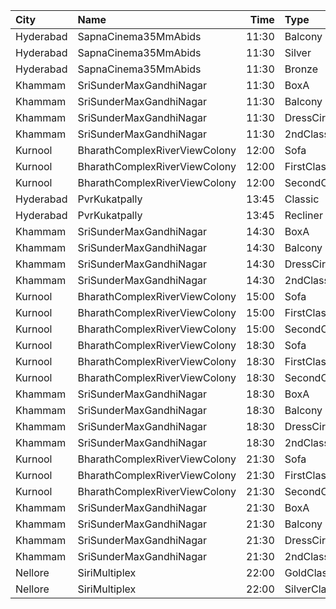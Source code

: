 | City      | Name                          |  Time | Type        | Price | Capacity | Booked |
| :-------- | :---------------------------- | ----: | :---------- | ----: | -------: | -----: |
| Hyderabad | SapnaCinema35MmAbids          | 11:30 | Balcony     |  100₹ |      324 |    270 |
| Hyderabad | SapnaCinema35MmAbids          | 11:30 | Silver      |   70₹ |      228 |    164 |
| Hyderabad | SapnaCinema35MmAbids          | 11:30 | Bronze      |   50₹ |      144 |    144 |
| Khammam   | SriSunderMaxGandhiNagar       | 11:30 | BoxA        |  150₹ |       12 |     12 |
| Khammam   | SriSunderMaxGandhiNagar       | 11:30 | Balcony     |  150₹ |      291 |      0 |
| Khammam   | SriSunderMaxGandhiNagar       | 11:30 | DressCircle |  100₹ |      222 |      0 |
| Khammam   | SriSunderMaxGandhiNagar       | 11:30 | 2ndClass    |   50₹ |      133 |      0 |
| Kurnool   | BharathComplexRiverViewColony | 12:00 | Sofa        |   70₹ |       12 |      0 |
| Kurnool   | BharathComplexRiverViewColony | 12:00 | FirstClass  |   70₹ |      204 |      0 |
| Kurnool   | BharathComplexRiverViewColony | 12:00 | SecondClass |   50₹ |       90 |      0 |
| Hyderabad | PvrKukatpally                 | 13:45 | Classic     |  150₹ |      135 |      0 |
| Hyderabad | PvrKukatpally                 | 13:45 | Recliner    |  350₹ |        9 |      0 |
| Khammam   | SriSunderMaxGandhiNagar       | 14:30 | BoxA        |  150₹ |       12 |     12 |
| Khammam   | SriSunderMaxGandhiNagar       | 14:30 | Balcony     |  150₹ |      291 |      0 |
| Khammam   | SriSunderMaxGandhiNagar       | 14:30 | DressCircle |  100₹ |      222 |      0 |
| Khammam   | SriSunderMaxGandhiNagar       | 14:30 | 2ndClass    |   50₹ |      133 |      0 |
| Kurnool   | BharathComplexRiverViewColony | 15:00 | Sofa        |   70₹ |       12 |      0 |
| Kurnool   | BharathComplexRiverViewColony | 15:00 | FirstClass  |   70₹ |      204 |      0 |
| Kurnool   | BharathComplexRiverViewColony | 15:00 | SecondClass |   50₹ |       90 |      0 |
| Kurnool   | BharathComplexRiverViewColony | 18:30 | Sofa        |   70₹ |       12 |      0 |
| Kurnool   | BharathComplexRiverViewColony | 18:30 | FirstClass  |   70₹ |      204 |      0 |
| Kurnool   | BharathComplexRiverViewColony | 18:30 | SecondClass |   50₹ |       90 |      0 |
| Khammam   | SriSunderMaxGandhiNagar       | 18:30 | BoxA        |  150₹ |       12 |     12 |
| Khammam   | SriSunderMaxGandhiNagar       | 18:30 | Balcony     |  150₹ |      291 |      0 |
| Khammam   | SriSunderMaxGandhiNagar       | 18:30 | DressCircle |  100₹ |      222 |      0 |
| Khammam   | SriSunderMaxGandhiNagar       | 18:30 | 2ndClass    |   50₹ |      133 |      0 |
| Kurnool   | BharathComplexRiverViewColony | 21:30 | Sofa        |   70₹ |       12 |      0 |
| Kurnool   | BharathComplexRiverViewColony | 21:30 | FirstClass  |   70₹ |      204 |      0 |
| Kurnool   | BharathComplexRiverViewColony | 21:30 | SecondClass |   50₹ |       90 |      0 |
| Khammam   | SriSunderMaxGandhiNagar       | 21:30 | BoxA        |  150₹ |       12 |     12 |
| Khammam   | SriSunderMaxGandhiNagar       | 21:30 | Balcony     |  150₹ |      291 |      0 |
| Khammam   | SriSunderMaxGandhiNagar       | 21:30 | DressCircle |  100₹ |      222 |      0 |
| Khammam   | SriSunderMaxGandhiNagar       | 21:30 | 2ndClass    |   50₹ |      133 |      0 |
| Nellore   | SiriMultiplex                 | 22:00 | GoldClass   |  100₹ |       55 |      0 |
| Nellore   | SiriMultiplex                 | 22:00 | SilverClass |   60₹ |       10 |      0 |